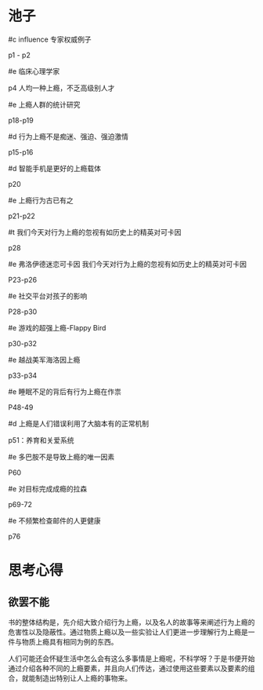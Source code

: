 # 池子

#c influence 专家权威例子

p1 - p2



#e 临床心理学家

p4 人均一种上瘾，不乏高级别人才



#e 上瘾人群的统计研究

p18-p19



#d 行为上瘾不是痴迷、强迫、强迫激情

p15-p16



#d 智能手机是更好的上瘾载体

p20



#e 上瘾行为古已有之

p21-p22



#t 我们今天对行为上瘾的忽视有如历史上的精英对可卡因

p28



#e 弗洛伊德迷恋可卡因 我们今天对行为上瘾的忽视有如历史上的精英对可卡因

P23-p26



#e 社交平台对孩子的影响

P28-p30



#e 游戏的超强上瘾-Flappy Bird

p30-p32



#e 越战美军海洛因上瘾

p33-p34



#e 睡眠不足的背后有行为上瘾在作祟

P48-49



#d 上瘾是人们错误利用了大脑本有的正常机制

p51：养育和关爱系统



#e 多巴胺不是导致上瘾的唯一因素

P60



#e 对目标完成成瘾的拉森

p69-72



#e 不频繁检查邮件的人更健康

p76



# 思考心得

## 欲罢不能

书的整体结构是，先介绍大致介绍行为上瘾，以及名人的故事等来阐述行为上瘾的危害性以及隐蔽性。通过物质上瘾以及一些实验让人们更进一步理解行为上瘾是一件与物质上瘾具有相同为例的东西。

人们可能还会怀疑生活中怎么会有这么多事情是上瘾呢，不科学呀？于是书便开始通过介绍各种不同的上瘾要素，并且向人们传达，通过使用这些要素以及要素的组合，就能制造出特别让人上瘾的事物来。